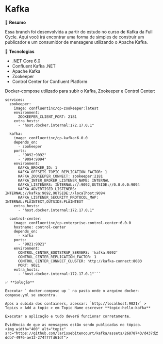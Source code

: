 # Kafka

📝 **Resumo**

Essa branch foi desenvolvida a partir do estudo no curso de Kafka da Full Cycle. Aqui você irá encontrar uma forma de simples de construir um publicador e um consumidor de mensagens utilizando o Apache Kafka.

🚀 **Tecnologias**

- .NET Core 6.0
- Confluent Kafka .NET
- Apache Kafka
- Zookeeper
- Control Center for Confluent Platform

Docker-compose utilizado para subir o Kafka, Zookeeper e Control Center:

```version: "3"
services:  
  zookeeper:
    image: confluentinc/cp-zookeeper:latest
    environment:
      ZOOKEEPER_CLIENT_PORT: 2181
    extra_hosts:
      - "host.docker.internal:172.17.0.1"

  kafka:
    image: confluentinc/cp-kafka:6.0.0
    depends_on:
      - zookeeper
    ports:
      - "9092:9092"
      - "9094:9094"
    environment:
      KAFKA_BROKER_ID: 1
      KAFKA_OFFSETS_TOPIC_REPLICATION_FACTOR: 1
      KAFKA_ZOOKEEPER_CONNECT: zookeeper:2181
      KAFKA_INTER_BROKER_LISTENER_NAME: INTERNAL
      KAFKA_LISTENERS: INTERNAL://:9092,OUTSIDE://0.0.0.0:9094
      KAFKA_ADVERTISED_LISTENERS: INTERNAL://kafka:9092,OUTSIDE://localhost:9094
      KAFKA_LISTENER_SECURITY_PROTOCOL_MAP: INTERNAL:PLAINTEXT,OUTSIDE:PLAINTEXT
    extra_hosts:
      - "host.docker.internal:172.17.0.1"

  control-center:
    image: confluentinc/cp-enterprise-control-center:6.0.0
    hostname: control-center
    depends_on:
      - kafka
    ports:
      - "9021:9021"
    environment:
      CONTROL_CENTER_BOOTSTRAP_SERVERS: 'kafka:9092'
      CONTROL_CENTER_REPLICATION_FACTOR: 1
      CONTROL_CENTER_CONNECT_CLUSTER: http://kafka-connect:8083
      PORT: 9021
    extra_hosts:
      - "host.docker.internal:172.17.0.1"```

✅ **Solução**

Executar ` docker-compose up ` na pasta onde o arquivo docker-compose.yml se encontra.

Após a subida dos containers, acessar: `http://localhost:9021/` > Topics > Add a topic > em Topic Name escrever **topic-hello-kafka** 

Executar a aplicação e tudo deverá funcionar corretamente.

Evidência de que as mensagens estão sendo publicadas no tópico.
<img width="400" alt="topic" src="https://github.com/larissebitencourt/kafka/assets/26878743/d437d25b-ddb7-4976-ae13-274f77fd61df">

